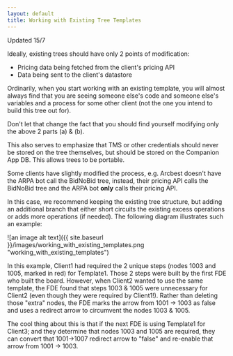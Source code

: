 ```yaml
---
layout: default
title: Working with Existing Tree Templates
---
```


Updated 15/7

Ideally, existing trees should have only 2 points of modification:
+ Pricing data being fetched from the client's pricing API
+ Data being sent to the client's datastore

Ordinarily, when you start working with an existing template, you will almost always find that you are seeing someone else's code and someone else's variables and a process for some other client (not the one you intend to build this tree out for). 
 
Don't let that change the fact that you should find yourself modifying only the above 2 parts (a) & (b). 
 
This also serves to emphasize that TMS or other credentials should never be stored on the tree themselves, but should be stored on the Companion App DB. This allows trees to be portable.

Some clients have slightly modified the process, e.g. Arcbest doesn't have the ARPA bot call the BidNoBid tree, instead, their pricing API calls the BidNoBid tree and the ARPA bot **only** calls their pricing API.

In this case, we recommend keeping the existing tree structure, but adding an additional branch that either short circuits the existing excess operations or adds more operations (if needed). The following diagram illustrates such an example:


![an image alt text]({{ site.baseurl }}/images/working_with_existing_templates.png "working_with_existing_templates")

In this example, Client1 had required the 2 unique steps (nodes 1003 and 1005, marked in red) for Template1. Those 2 steps were built by the first FDE who built the board. However, when Client2 wanted to use the same template, the FDE found that steps 1003 & 1005 were unnecessary for Client2 (even though they were required by Client1!). Rather than deleting those "extra" nodes, the FDE marks the arrow from 1001 -> 1003 as false and uses a redirect arrow to circumvent the nodes 1003 & 1005. 

The cool thing about this is that if the next FDE is using Template1 for Client3; and they determine that nodes 1003 and 1005 are required, they can convert that 1001->1007 redirect arrow to "false" and re-enable that arrow from 1001 -> 1003.
